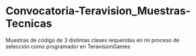 # Convocatoria-Teravision_Muestras-Tecnicas
Muestras de código de 3 distintas clases requeridas en mi proceso de selección como programador en TeravisionGames

